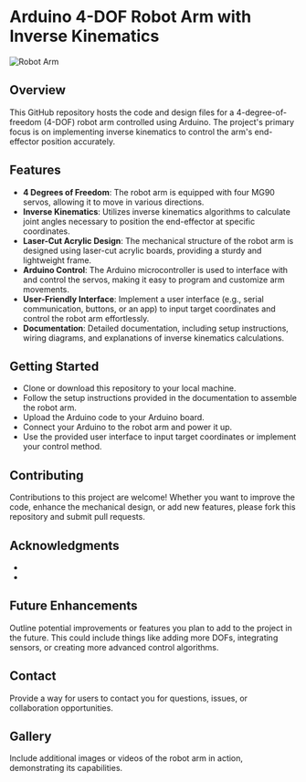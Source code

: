 # Arduino 4-DOF Robot Arm with Inverse Kinematics

![Robot Arm](link-to-image.jpg)

## Overview

This GitHub repository hosts the code and design files for a 4-degree-of-freedom (4-DOF) robot arm controlled using Arduino. The project's primary focus is on implementing inverse kinematics to control the arm's end-effector position accurately.

## Features

- **4 Degrees of Freedom**: The robot arm is equipped with four MG90 servos, allowing it to move in various directions.
- **Inverse Kinematics**: Utilizes inverse kinematics algorithms to calculate joint angles necessary to position the end-effector at specific coordinates.
- **Laser-Cut Acrylic Design**: The mechanical structure of the robot arm is designed using laser-cut acrylic boards, providing a sturdy and lightweight frame.
- **Arduino Control**: The Arduino microcontroller is used to interface with and control the servos, making it easy to program and customize arm movements.
- **User-Friendly Interface**: Implement a user interface (e.g., serial communication, buttons, or an app) to input target coordinates and control the robot arm effortlessly.
- **Documentation**: Detailed documentation, including setup instructions, wiring diagrams, and explanations of inverse kinematics calculations.

## Getting Started

- Clone or download this repository to your local machine.
- Follow the setup instructions provided in the documentation to assemble the robot arm.
- Upload the Arduino code to your Arduino board.
- Connect your Arduino to the robot arm and power it up.
- Use the provided user interface to input target coordinates or implement your control method.

## Contributing

Contributions to this project are welcome! Whether you want to improve the code, enhance the mechanical design, or add new features, please fork this repository and submit pull requests.


## Acknowledgments

*
*


## Future Enhancements

Outline potential improvements or features you plan to add to the project in the future. This could include things like adding more DOFs, integrating sensors, or creating more advanced control algorithms.

## Contact

Provide a way for users to contact you for questions, issues, or collaboration opportunities.

## Gallery

Include additional images or videos of the robot arm in action, demonstrating its capabilities.
